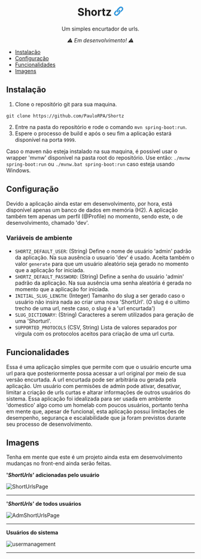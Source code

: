 
<h1 align="center">
  Shortz <img width=25 src="https://github.com/PauloRPA/Shortz/blob/master/src/main/resources/static/images/shortz_icon.png">
</h1>

<p align="center">Um simples encurtador de urls.</p>
<p align="center"><em> ⚠️ Em desenvolvimento! ⚠️ </em></p>

<!--toc:start-->

- [Instalação](#Instalação)
- [Configuração](#Configuração)
- [Funcionalidades](#Funcionalidades)
- [Imagens](#Imagens)

<!--toc:end-->

## Instalação

1. Clone o repositório git para sua maquina.
```
git clone https://github.com/PauloRPA/Shortz
```
2. Entre na pasta do repositório e rode o comando `mvn spring-boot:run`.
3. Espere o processo de build e após o seu fim a aplicação estará disponível na porta `9999`.

Caso o maven não esteja instalado na sua maquina, é possivel usar o wrapper 'mvnw' disponível na pasta root do repositório.
Use então: `./mvnw spring-boot:run` ou `./mvnw.bat spring-boot:run` caso esteja usando Windows.

## Configuração

Devido a aplicação ainda estar em desenvolvimento, por hora, está disponível apenas um banco de dados em memória (H2).
A aplicação também tem apenas um perfil (@Profile) no momento, sendo este, o de desenvolvimento, chamado 'dev'.

### Variáveis de ambiente

- `SHORTZ_DEFAULT_USER`: (String) Define o nome de usuário 'admin' padrão da aplicação. Na sua ausência o usuario 'dev' é usado. Aceita também o valor `generate` para que um usuário aleatório seja gerado no momento que a aplicação for iniciada.
- `SHORTZ_DEFAULT_PASSWORD`: (String) Define a senha do usuário 'admin' padrão da aplicação. Na sua ausência uma senha aleatória é gerada no momento que a aplicação for iniciada.
- `INITIAL_SLUG_LENGTH`: (Integer) Tamanho do slug a ser gerado caso o usuário não insira nada ao criar uma nova 'ShortUrl'. (O slug é o ultimo trecho de uma url, neste caso, o slug é a 'url encurtada')
- `SLUG_DICTIONARY`: (String) Caracteres a serem utilizados para geração de uma 'Shorturl'.  
- `SUPPORTED_PROTOCOLS` (CSV, String) Lista de valores separados por vírgula com os protocolos aceitos para criação de uma url curta.

## Funcionalidades

Essa é uma aplicação simples que permite com que o usuário encurte uma url para que posteriormente possa acessar a url original por meio de sua versão encurtada. A url encurtada pode ser arbitrária ou gerada pela aplicação.
Um usuário com permisões de admin pode ativar, desativar, limitar a criação de urls curtas e altarar informações de outros usuários do sistema.
Essa aplicação foi idealizada para ser usada em ambiente 'domestico' algo como um homelab com poucos usuários, portanto tenha em mente que, apesar de funcional, esta aplicação possui limitações de desempenho, segurança e escalabilidade que ja foram previstos durante seu processo de desenvolvimento.

## Imagens

Tenha em mente que este é um projeto ainda esta em desenvolvimento mudanças no front-end ainda serão feitas.

**'*ShortUrls*' adicionadas pelo usuário**

![ShortUrlsPage](https://github.com/user-attachments/assets/446b3b15-6874-475c-b875-8d99bf7c33a4)

<hr>

**'*ShortUrls*' de todos usuários**

![AdmShortUrlsPage](https://github.com/user-attachments/assets/35f71797-cd7a-4dc8-8d1c-275ae737e7a8)

<hr>

**Usuários do sistema**

![usermanagement](https://github.com/user-attachments/assets/d085ded9-6962-4d28-8340-c9e1a3259e09)

<hr>
